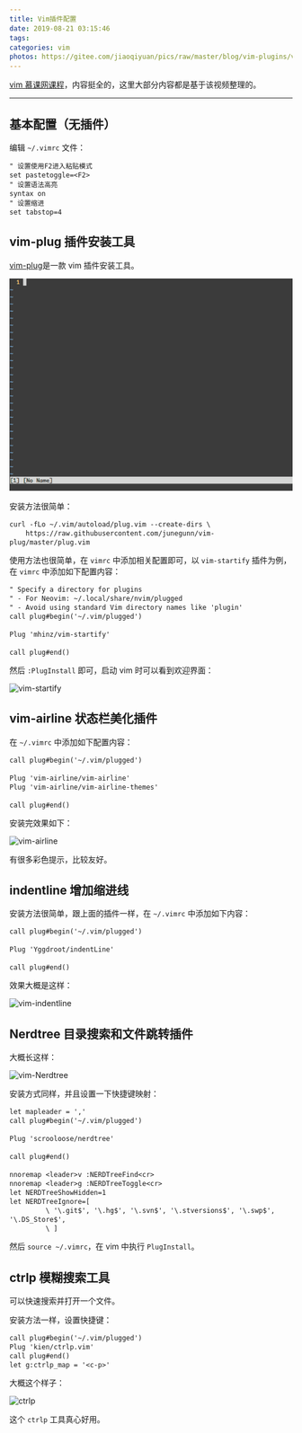```yaml
---
title: Vim插件配置
date: 2019-08-21 03:15:46
tags: 
categories: vim
photos: https://gitee.com/jiaoqiyuan/pics/raw/master/blog/vim-plugins/vim-pligin-title.png
---
```


[vim 慕课网课程](https://www.imooc.com/video/19463)，内容挺全的，这里大部分内容都是基于该视频整理的。

<!--more-->

------

## 基本配置（无插件）

编辑 `~/.vimrc` 文件：

```
" 设置使用F2进入粘贴模式
set pastetoggle=<F2>
" 设置语法高亮
syntax on
" 设置缩进
set tabstop=4
```

## vim-plug 插件安装工具

[vim-plug](https://github.com/junegunn/vim-plug)是一款 vim 插件安装工具。

![vim-plug](https://raw.githubusercontent.com/junegunn/i/master/vim-plug/installer.gif)

安装方法很简单：

```
curl -fLo ~/.vim/autoload/plug.vim --create-dirs \
    https://raw.githubusercontent.com/junegunn/vim-plug/master/plug.vim
```

使用方法也很简单，在 `vimrc` 中添加相关配置即可，以 `vim-startify` 插件为例，在 `vimrc` 中添加如下配置内容：

```
" Specify a directory for plugins
" - For Neovim: ~/.local/share/nvim/plugged
" - Avoid using standard Vim directory names like 'plugin'
call plug#begin('~/.vim/plugged')

Plug 'mhinz/vim-startify'

call plug#end()
```

然后 `:PlugInstall` 即可，启动 vim 时可以看到欢迎界面：

![vim-startify](https://gitee.com/jiaoqiyuan/pics/raw/master/blog/vim-plugins/vim-starify.png)

## vim-airline 状态栏美化插件

在 `~/.vimrc` 中添加如下配置内容：

```
call plug#begin('~/.vim/plugged')

Plug 'vim-airline/vim-airline'
Plug 'vim-airline/vim-airline-themes'

call plug#end()
```

安装完效果如下：

![vim-airline](https://github.com/vim-airline/vim-airline/wiki/screenshots/demo.gif)

有很多彩色提示，比较友好。

## indentline 增加缩进线

安装方法很简单，跟上面的插件一样，在 `~/.vimrc` 中添加如下内容：

```
call plug#begin('~/.vim/plugged')

Plug 'Yggdroot/indentLine'

call plug#end()
```

效果大概是这样：

![vim-indentline](https://camo.githubusercontent.com/8e0f6822f859a9a8a7069219f6816174a4737f8e/687474703a2f2f692e696d6775722e636f6d2f325a41376f615a2e706e67)

## Nerdtree 目录搜索和文件跳转插件

大概长这样：

![vim-Nerdtree](https://github.com/scrooloose/nerdtree/raw/master/screenshot.png)

安装方式同样，并且设置一下快捷键映射：

```
let mapleader = ','
call plug#begin('~/.vim/plugged')

Plug 'scrooloose/nerdtree'

call plug#end()

nnoremap <leader>v :NERDTreeFind<cr>
nnoremap <leader>g :NERDTreeToggle<cr>
let NERDTreeShowHidden=1
let NERDTreeIgnore=[       
         \ '\.git$', '\.hg$', '\.svn$', '\.stversions$', '\.swp$', '\.DS_Store$',
         \ ]     
```

然后 `source ~/.vimrc`，在 vim 中执行 `PlugInstall`。

## ctrlp 模糊搜索工具

可以快速搜索并打开一个文件。

安装方法一样，设置快捷键：

```
call plug#begin('~/.vim/plugged')
Plug 'kien/ctrlp.vim'
call plug#end()
let g:ctrlp_map = '<c-p>'
```

大概这个样子：

![ctrlp](https://camo.githubusercontent.com/0a0b4c0d24a44d381cbad420ecb285abc2aaa4cb/687474703a2f2f692e696d6775722e636f6d2f7949796e722e706e67)

这个 `ctrlp` 工具真心好用。
